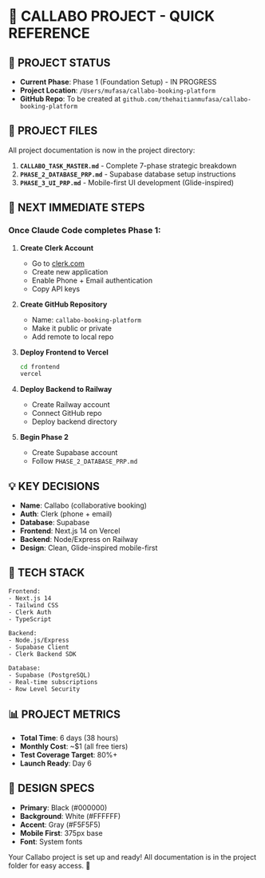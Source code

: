 # 📱 CALLABO PROJECT - QUICK REFERENCE

## 🚀 PROJECT STATUS
- **Current Phase**: Phase 1 (Foundation Setup) - IN PROGRESS
- **Project Location**: `/Users/mufasa/callabo-booking-platform`
- **GitHub Repo**: To be created at `github.com/thehaitianmufasa/callabo-booking-platform`

## 📄 PROJECT FILES
All project documentation is now in the project directory:

1. **`CALLABO_TASK_MASTER.md`** - Complete 7-phase strategic breakdown
2. **`PHASE_2_DATABASE_PRP.md`** - Supabase database setup instructions  
3. **`PHASE_3_UI_PRP.md`** - Mobile-first UI development (Glide-inspired)

## 🎯 NEXT IMMEDIATE STEPS

### Once Claude Code completes Phase 1:

1. **Create Clerk Account**
   - Go to [clerk.com](https://clerk.com)
   - Create new application
   - Enable Phone + Email authentication
   - Copy API keys

2. **Create GitHub Repository**
   - Name: `callabo-booking-platform`
   - Make it public or private
   - Add remote to local repo

3. **Deploy Frontend to Vercel**
   ```bash
   cd frontend
   vercel
   ```

4. **Deploy Backend to Railway**
   - Create Railway account
   - Connect GitHub repo
   - Deploy backend directory

5. **Begin Phase 2**
   - Create Supabase account
   - Follow `PHASE_2_DATABASE_PRP.md`

## 💡 KEY DECISIONS
- **Name**: Callabo (collaborative booking)
- **Auth**: Clerk (phone + email)
- **Database**: Supabase
- **Frontend**: Next.js 14 on Vercel
- **Backend**: Node/Express on Railway
- **Design**: Clean, Glide-inspired mobile-first

## 🔧 TECH STACK
```
Frontend:
- Next.js 14
- Tailwind CSS
- Clerk Auth
- TypeScript

Backend:
- Node.js/Express
- Supabase Client
- Clerk Backend SDK

Database:
- Supabase (PostgreSQL)
- Real-time subscriptions
- Row Level Security
```

## 📊 PROJECT METRICS
- **Total Time**: 6 days (38 hours)
- **Monthly Cost**: ~$1 (all free tiers)
- **Test Coverage Target**: 80%+
- **Launch Ready**: Day 6

## 🎨 DESIGN SPECS
- **Primary**: Black (#000000)
- **Background**: White (#FFFFFF)  
- **Accent**: Gray (#F5F5F5)
- **Mobile First**: 375px base
- **Font**: System fonts

Your Callabo project is set up and ready! All documentation is in the project folder for easy access. 🚀